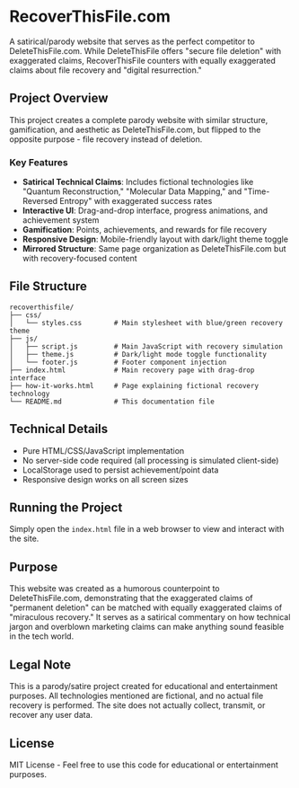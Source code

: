 # RecoverThisFile.com

A satirical/parody website that serves as the perfect competitor to DeleteThisFile.com. While DeleteThisFile offers "secure file deletion" with exaggerated claims, RecoverThisFile counters with equally exaggerated claims about file recovery and "digital resurrection."

## Project Overview

This project creates a complete parody website with similar structure, gamification, and aesthetic as DeleteThisFile.com, but flipped to the opposite purpose - file recovery instead of deletion.

### Key Features

- **Satirical Technical Claims**: Includes fictional technologies like "Quantum Reconstruction," "Molecular Data Mapping," and "Time-Reversed Entropy" with exaggerated success rates
- **Interactive UI**: Drag-and-drop interface, progress animations, and achievement system
- **Gamification**: Points, achievements, and rewards for file recovery
- **Responsive Design**: Mobile-friendly layout with dark/light theme toggle
- **Mirrored Structure**: Same page organization as DeleteThisFile.com but with recovery-focused content

## File Structure

```
recoverthisfile/
├── css/
│   └── styles.css        # Main stylesheet with blue/green recovery theme
├── js/
│   ├── script.js         # Main JavaScript with recovery simulation
│   ├── theme.js          # Dark/light mode toggle functionality
│   └── footer.js         # Footer component injection
├── index.html            # Main recovery page with drag-drop interface
├── how-it-works.html     # Page explaining fictional recovery technology
└── README.md             # This documentation file
```

## Technical Details

- Pure HTML/CSS/JavaScript implementation
- No server-side code required (all processing is simulated client-side)
- LocalStorage used to persist achievement/point data
- Responsive design works on all screen sizes

## Running the Project

Simply open the `index.html` file in a web browser to view and interact with the site.

## Purpose

This website was created as a humorous counterpoint to DeleteThisFile.com, demonstrating that the exaggerated claims of "permanent deletion" can be matched with equally exaggerated claims of "miraculous recovery." It serves as a satirical commentary on how technical jargon and overblown marketing claims can make anything sound feasible in the tech world.

## Legal Note

This is a parody/satire project created for educational and entertainment purposes. All technologies mentioned are fictional, and no actual file recovery is performed. The site does not actually collect, transmit, or recover any user data.

## License

MIT License - Feel free to use this code for educational or entertainment purposes. 